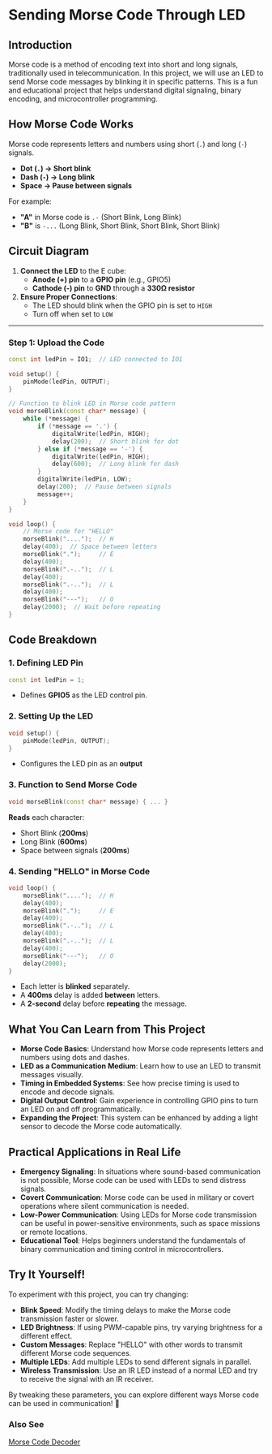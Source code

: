 # **Sending Morse Code Through LED**

## **Introduction**
Morse code is a method of encoding text into short and long signals, traditionally used in telecommunication. In this project, we will use an LED to send Morse code messages by blinking it in specific patterns. This is a fun and educational project that helps understand digital signaling, binary encoding, and microcontroller programming.


## **How Morse Code Works**
Morse code represents letters and numbers using short (`.`) and long (`-`) signals.

- **Dot (`.`) → Short blink**
- **Dash (`-`) → Long blink**
- **Space → Pause between signals**

For example:
- **"A"** in Morse code is `.-` (Short Blink, Long Blink)
- **"B"** is `-...` (Long Blink, Short Blink, Short Blink, Short Blink)

## **Circuit Diagram**
1. **Connect the LED** to the E cube:
   - **Anode (+) pin** to a **GPIO pin** (e.g., GPIO5)
   - **Cathode (-) pin** to **GND** through a **330Ω resistor**
2. **Ensure Proper Connections**:
   - The LED should blink when the GPIO pin is set to `HIGH`
   - Turn off when set to `LOW`

---

### **Step 1: Upload the Code**
```cpp
const int ledPin = IO1;  // LED connected to IO1

void setup() {
    pinMode(ledPin, OUTPUT);
}

// Function to blink LED in Morse code pattern
void morseBlink(const char* message) {
    while (*message) {
        if (*message == '.') {
            digitalWrite(ledPin, HIGH);
            delay(200);  // Short blink for dot
        } else if (*message == '-') {
            digitalWrite(ledPin, HIGH);
            delay(600);  // Long blink for dash
        }
        digitalWrite(ledPin, LOW);
        delay(200);  // Pause between signals
        message++;
    }
}

void loop() {
    // Morse code for "HELLO"
    morseBlink("....");  // H
    delay(400);  // Space between letters
    morseBlink(".");     // E
    delay(400);
    morseBlink(".-..");  // L
    delay(400);
    morseBlink(".-..");  // L
    delay(400);
    morseBlink("---");   // O
    delay(2000);  // Wait before repeating
}
```

## **Code Breakdown**
### 1. Defining LED Pin 

```cpp
const int ledPin = 1;
```
- Defines **GPIO5** as the LED control pin.

### 2. Setting Up the LED
```cpp
void setup() {
    pinMode(ledPin, OUTPUT);
}

```
- Configures the LED pin as an **output**

### 3. Function to Send Morse Code
```cpp
void morseBlink(const char* message) { ... }

```
**Reads** each character:
- Short Blink (**200ms**)
- Long Blink (**600ms**)
- Space between signals (**200ms**)

### 4. Sending "HELLO" in Morse Code
```cpp
void loop() {
    morseBlink("....");  // H
    delay(400);  
    morseBlink(".");     // E
    delay(400);
    morseBlink(".-..");  // L
    delay(400);
    morseBlink(".-..");  // L
    delay(400);
    morseBlink("---");   // O
    delay(2000);
}

```
- Each letter is **blinked** separately.
- A **400ms** delay is added **between** letters.
- A **2-second** delay before **repeating** the message.

## What You Can Learn from This Project

- **Morse Code Basics**: Understand how Morse code represents letters and numbers using dots and dashes.
- **LED as a Communication Medium**: Learn how to use an LED to transmit messages visually.
- **Timing in Embedded Systems**: See how precise timing is used to encode and decode signals.
- **Digital Output Control**: Gain experience in controlling GPIO pins to turn an LED on and off programmatically.
- **Expanding the Project**: This system can be enhanced by adding a light sensor to decode the Morse code automatically.

## Practical Applications in Real Life

- **Emergency Signaling**: In situations where sound-based communication is not possible, Morse code can be used with LEDs to send distress signals.
- **Covert Communication**: Morse code can be used in military or covert operations where silent communication is needed.
- **Low-Power Communication**: Using LEDs for Morse code transmission can be useful in power-sensitive environments, such as space missions or remote locations.
- **Educational Tool**: Helps beginners understand the fundamentals of binary communication and timing control in microcontrollers.

## Try It Yourself!

To experiment with this project, you can try changing:

- **Blink Speed**: Modify the timing delays to make the Morse code transmission faster or slower.
- **LED Brightness**: If using PWM-capable pins, try varying brightness for a different effect.
- **Custom Messages**: Replace "HELLO" with other words to transmit different Morse code sequences.
- **Multiple LEDs**: Add multiple LEDs to send different signals in parallel.
- **Wireless Transmission**: Use an IR LED instead of a normal LED and try to receive the signal with an IR receiver.

By tweaking these parameters, you can explore different ways Morse code can be used in communication! 🚀

### Also See

[Morse Code Decoder](/en/experiments/morsecodenlight/morse_ldr_decoder.md)
